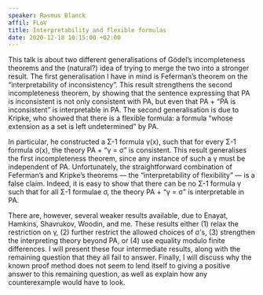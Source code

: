 ```yaml
---
speaker: Rasmus Blanck
affil: FLoV
title: Interpretability and flexible formulas
date: 2020-12-18 10:15:00 +02:00
---
```


This talk is about two different generalisations of Gödel’s incompleteness theorems and the (natural?) idea of trying to merge the two into a stronger result.
The first generalisation I have in mind is Feferman’s theorem on the “interpretability of inconsistency”.
This result strengthens the second incompleteness theorem, by showing that the sentence expressing that PA is inconsistent is not only consistent with PA, but even that PA + “PA is inconsistent” is interpretable in PA.
The second generalisation is due to Kripke, who showed that there is a flexible formula: a formula “whose extension as a set is left undetermined” by PA.
<!--more-->
In particular, he constructed a Σ-1 formula γ(x), such that for every Σ-1 formula σ(x), the theory PA + “γ = σ” is consistent.
This result generalises the first incompleteness theorem, since any instance of such a γ must be independent of PA.
Unfortunately, the straightforward combination of Feferman’s and Kripke’s theorems — the “interpretability of flexibility” — is a false claim.
Indeed, it is easy to show that there can be no Σ-1 formula γ such that for all Σ-1 formulae σ, the theory PA + “γ = σ” is interpretable in PA.

There are, however, several weaker results available, due to Enayat, Hamkins, Shavrukov, Woodin, and me.
These results either (1) relax the restriction on γ, (2) further restrict the allowed choices of σ’s, (3) strengthen the interpreting theory beyond PA, or (4) use equality modulo finite differences.
I will present these four intermediate results, along with the remaining question that they all fail to answer.
Finally, I will discuss why the known proof method does not seem to lend itself to giving a positive answer to this remaining question, as well as explain how any counterexample would have to look.
